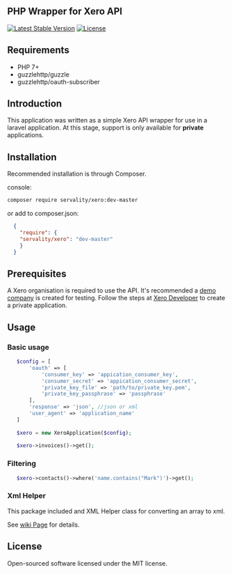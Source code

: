 PHP Wrapper for Xero API
------------------------

[![Latest Stable Version](https://poser.pugx.org/servality/xero/v/stable)](https://packagist.org/packages/servality/xero)
[![License](https://poser.pugx.org/servality/xero/license)](https://packagist.org/packages/servality/xero)

## Requirements
- PHP 7+
- guzzlehttp/guzzle
- guzzlehttp/oauth-subscriber

## Introduction

This application was written as a simple Xero API wrapper for use in a laravel application. At this stage, support is only available for __private__ applications. 

## Installation

Recommended installation is through Composer.  

console:

```bash
composer require servality/xero:dev-master
```
or add to composer.json:
```json
  {
    "require": {
    "servality/xero": "dev-master"
    }
  }
```
## Prerequisites

A Xero organisation is required to use the API. It's recommended a [demo company](https://my.xero.com/!xkcD/Action/OrganisationLogin/!zkmCt) is created for testing. Follow the steps at [Xero Developer](https://developer.xero.com/) to create a private application.

## Usage

### Basic usage
```php
   $config = [
       'oauth' => [
           'consumer_key' => 'appication_consumer_key',
           'consumer_secret' => 'appication_consumer_secret',
           'private_key_file' => 'path/to/private_key.pem',
           'private_key_passphrase' => 'passphrase'
       ],
       'response' => 'json', //json or xml
       'user_agent' => 'application_name'
   ]
   
   $xero = new XeroApplication($config);
   
   $xero->invoices()->get();
```
### Filtering
```php
   $xero->contacts()->where('name.contains("Mark")')->get();
```

### Xml Helper

This package included and XML Helper class for converting an array to xml.

See [wiki Page](https://github.com/servality/xero/wiki/Xml-Helper) for details.

## License

Open-sourced software licensed under the MIT license.